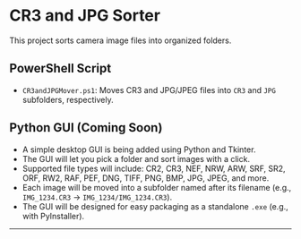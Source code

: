 # CR3 and JPG Sorter

This project sorts camera image files into organized folders.

## PowerShell Script
- `CR3andJPGMover.ps1`: Moves CR3 and JPG/JPEG files into `CR3` and `JPG` subfolders, respectively.

## Python GUI (Coming Soon)
- A simple desktop GUI is being added using Python and Tkinter.
- The GUI will let you pick a folder and sort images with a click.
- Supported file types will include: CR2, CR3, NEF, NRW, ARW, SRF, SR2, ORF, RW2, RAF, PEF, DNG, TIFF, PNG, BMP, JPG, JPEG, and more.
- Each image will be moved into a subfolder named after its filename (e.g., `IMG_1234.CR3` → `IMG_1234/IMG_1234.CR3`).
- The GUI will be designed for easy packaging as a standalone `.exe` (e.g., with PyInstaller).

---

